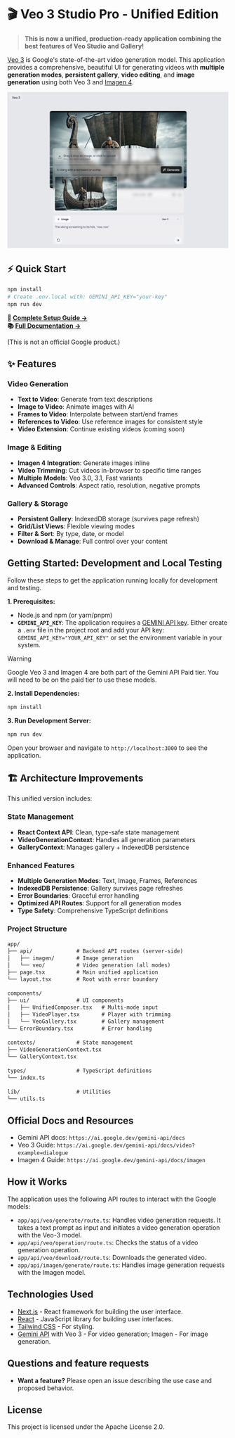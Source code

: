 # 🎬 Veo 3 Studio Pro - Unified Edition

> **This is now a unified, production-ready application combining the best features of Veo Studio and Gallery!**

[Veo 3](https://ai.google.dev/gemini-api/docs/video) is Google's state-of-the-art video generation model. This application provides a comprehensive, beautiful UI for generating videos with **multiple generation modes**, **persistent gallery**, **video editing**, and **image generation** using both Veo 3 and [Imagen 4](https://ai.google.dev/gemini-api/docs/imagen).

![Example](./public/example.png)

## ⚡ Quick Start

```bash
npm install
# Create .env.local with: GEMINI_API_KEY="your-key"
npm run dev
```

**📖 [Complete Setup Guide →](./SETUP-GUIDE.md)**  
**📚 [Full Documentation →](./README-UNIFIED.md)**

(This is not an official Google product.)

## ✨ Features

### Video Generation
-   **Text to Video**: Generate from text descriptions
-   **Image to Video**: Animate images with AI
-   **Frames to Video**: Interpolate between start/end frames
-   **References to Video**: Use reference images for consistent style
-   **Video Extension**: Continue existing videos (coming soon)

### Image & Editing
-   **Imagen 4 Integration**: Generate images inline
-   **Video Trimming**: Cut videos in-browser to specific time ranges
-   **Multiple Models**: Veo 3.0, 3.1, Fast variants
-   **Advanced Controls**: Aspect ratio, resolution, negative prompts

### Gallery & Storage
-   **Persistent Gallery**: IndexedDB storage (survives page refresh)
-   **Grid/List Views**: Flexible viewing modes
-   **Filter & Sort**: By type, date, or model
-   **Download & Manage**: Full control over your content

## Getting Started: Development and Local Testing

Follow these steps to get the application running locally for development and testing.

**1. Prerequisites:**

-   Node.js and npm (or yarn/pnpm)
-   **`GEMINI_API_KEY`**: The application requires a [GEMINI API key](https://aistudio.google.com/app/apikey). Either create a `.env` file in the project root and add your API key: `GEMINI_API_KEY="YOUR_API_KEY"` or set the environment variable in your system.

> [!WARNING]  
> Google Veo 3 and Imagen 4 are both part of the Gemini API Paid tier. You will need to be on the paid tier to use these models.

**2. Install Dependencies:**

```bash
npm install
```

**3. Run Development Server:**

```bash
npm run dev
```

Open your browser and navigate to `http://localhost:3000` to see the application.

## 🏗️ Architecture Improvements

This unified version includes:

### State Management
-   **React Context API**: Clean, type-safe state management
-   **VideoGenerationContext**: Handles all generation parameters
-   **GalleryContext**: Manages gallery + IndexedDB persistence

### Enhanced Features
-   **Multiple Generation Modes**: Text, Image, Frames, References
-   **IndexedDB Persistence**: Gallery survives page refreshes
-   **Error Boundaries**: Graceful error handling
-   **Optimized API Routes**: Support for all generation modes
-   **Type Safety**: Comprehensive TypeScript definitions

### Project Structure

```
app/
├── api/              # Backend API routes (server-side)
│   ├── imagen/       # Image generation
│   └── veo/          # Video generation (all modes)
├── page.tsx          # Main unified application
└── layout.tsx        # Root with error boundary

components/
├── ui/               # UI components
│   ├── UnifiedComposer.tsx   # Multi-mode input
│   ├── VideoPlayer.tsx       # Player with trimming
│   └── VeoGallery.tsx        # Gallery management
└── ErrorBoundary.tsx         # Error handling

contexts/             # State management
├── VideoGenerationContext.tsx
└── GalleryContext.tsx

types/                # TypeScript definitions
└── index.ts

lib/                  # Utilities
└── utils.ts
```

## Official Docs and Resources

-   Gemini API docs: `https://ai.google.dev/gemini-api/docs`
-   Veo 3 Guide: `https://ai.google.dev/gemini-api/docs/video?example=dialogue`
-   Imagen 4 Guide: `https://ai.google.dev/gemini-api/docs/imagen`

## How it Works

The application uses the following API routes to interact with the Google models:

-   `app/api/veo/generate/route.ts`:  Handles video generation requests. It takes a text prompt as input and initiates a video generation operation with the Veo-3 model.
-   `app/api/veo/operation/route.ts`: Checks the status of a video generation operation.
-   `app/api/veo/download/route.ts`:  Downloads the generated video.
-   `app/api/imagen/generate/route.ts`: Handles image generation requests with the Imagen model.

## Technologies Used

-   [Next.js](https://nextjs.org/) - React framework for building the user interface.
-   [React](https://reactjs.org/) - JavaScript library for building user interfaces.
-   [Tailwind CSS](https://tailwindcss.com/) - For styling.
-   [Gemini API](https://ai.google.dev/gemini-api/docs) with Veo 3 - For video generation; Imagen - For image generation.

## Questions and feature requests

-   **Want a feature?** Please open an issue describing the use case and proposed behavior.

## License

This project is licensed under the Apache License 2.0.
